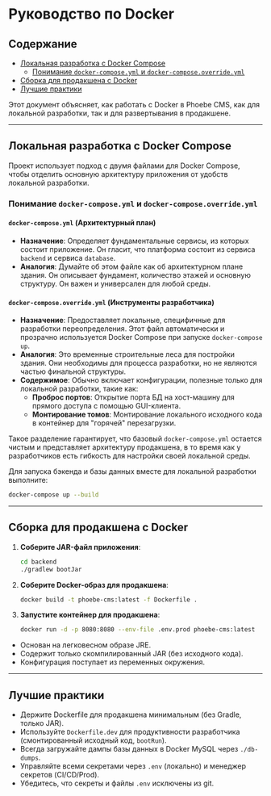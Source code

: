 # Руководство по Docker

## Содержание
- [Локальная разработка с Docker Compose](#локальная-разработка-с-docker-compose)
  - [Понимание `docker-compose.yml` и `docker-compose.override.yml`](#понимание-docker-composeyml-и-docker-composeoverrideyml)
- [Сборка для продакшена с Docker](#сборка-для-продакшена-с-docker)
- [Лучшие практики](#лучшие-практики)


Этот документ объясняет, как работать с Docker в Phoebe CMS, как для локальной разработки,
так и для развертывания в продакшене.

---

## Локальная разработка с Docker Compose

Проект использует подход с двумя файлами для Docker Compose, чтобы отделить основную архитектуру приложения
от удобств локальной разработки.

### Понимание `docker-compose.yml` и `docker-compose.override.yml`

#### `docker-compose.yml` (Архитектурный план)
-   **Назначение**: Определяет фундаментальные сервисы, из которых состоит приложение. Он гласит, что платформа
    состоит из сервиса `backend` и сервиса `database`.
-   **Аналогия**: Думайте об этом файле как об архитектурном плане здания. Он описывает фундамент, количество
    этажей и основную структуру. Он важен и универсален для любой среды.

#### `docker-compose.override.yml` (Инструменты разработчика)
-   **Назначение**: Предоставляет локальные, специфичные для разработки переопределения. Этот файл автоматически
    и прозрачно используется Docker Compose при запуске `docker-compose up`.
-   **Аналогия**: Это временные строительные леса для постройки здания. Они необходимы для процесса разработки,
    но не являются частью финальной структуры.
-   **Содержимое**: Обычно включает конфигурации, полезные только для локальной разработки, такие как:
    -   **Проброс портов**: Открытие порта БД на хост-машину для прямого доступа с помощью GUI-клиента.
    -   **Монтирование томов**: Монтирование локального исходного кода в контейнер для "горячей" перезагрузки.

Такое разделение гарантирует, что базовый `docker-compose.yml` остается чистым и представляет архитектуру
продакшена, в то время как у разработчиков есть гибкость для настройки своей локальной среды.

Для запуска бэкенда и базы данных вместе для локальной разработки выполните:

```bash
docker-compose up --build
```

---

## Сборка для продакшена с Docker

1.  **Соберите JAR-файл приложения**:
    ```bash
    cd backend
    ./gradlew bootJar
    ```

2.  **Соберите Docker-образ для продакшена**:
    ```bash
    docker build -t phoebe-cms:latest -f Dockerfile .
    ```

3.  **Запустите контейнер для продакшена**:
    ```bash
    docker run -d -p 8080:8080 --env-file .env.prod phoebe-cms:latest
    ```

   - Основан на легковесном образе JRE.
   - Содержит только скомпилированный JAR (без исходного кода).
   - Конфигурация поступает из переменных окружения.

---

## Лучшие практики
- Держите Dockerfile для продакшена минимальным (без Gradle, только JAR).
- Используйте `Dockerfile.dev` для продуктивности разработчика (смонтированный исходный код, `bootRun`).
- Всегда загружайте дампы базы данных в Docker MySQL через `./db-dumps`.
- Управляйте всеми секретами через `.env` (локально) и менеджер секретов (CI/CD/Prod).
- Убедитесь, что секреты и файлы `.env` исключены из git.
